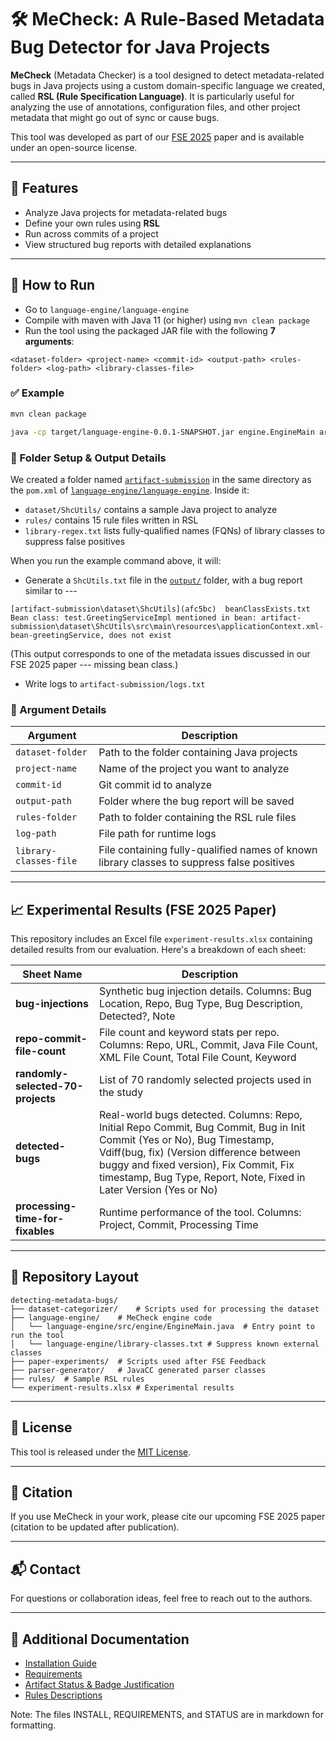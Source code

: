 # 🛠️ MeCheck: A Rule-Based Metadata Bug Detector for Java Projects

**MeCheck** (Metadata Checker) is a tool designed to detect metadata-related bugs in Java projects using a custom domain-specific language we created, called **RSL (Rule Specification Language)**. It is particularly useful for analyzing the use of annotations, configuration files, and other project metadata that might go out of sync or cause bugs.

This tool was developed as part of our [FSE 2025](https://arxiv.org/abs/2502.14463) paper and is available under an open-source license.

---

## 📌 Features

- Analyze Java projects for metadata-related bugs
- Define your own rules using **RSL**
- Run across commits of a project
- View structured bug reports with detailed explanations

---

## 🚀 How to Run

- Go to `language-engine/language-engine`
- Compile with maven with Java 11 (or higher) using `mvn clean package`
- Run the tool using the packaged JAR file with the following **7 arguments**:

```
<dataset-folder> <project-name> <commit-id> <output-path> <rules-folder> <log-path> <library-classes-file>
```

### ✅ Example

```bash
mvn clean package

java -cp target/language-engine-0.0.1-SNAPSHOT.jar engine.EngineMain artifact-submission/dataset ShcUtils afc5bc artifact-submission/output artifact-submission/rules artifact-submission/logs.txt artifact-submission/library-regex.txt
```

### 🧾 Folder Setup & Output Details

We created a folder named [`artifact-submission`](language-engine/language-engine/artifact-submission/) in the same directory as the `pom.xml` of [`language-engine/language-engine`](language-engine/language-engine/). Inside it:

- `dataset/ShcUtils/` contains a sample Java project to analyze  
- `rules/` contains 15 rule files written in RSL  
- `library-regex.txt` lists fully-qualified names (FQNs) of library classes to suppress false positives  

When you run the example command above, it will:

- Generate a `ShcUtils.txt` file in the [`output/`](language-engine/language-engine/artifact-submission/output/) folder, with a bug report similar to ---

```
[artifact-submission\dataset\ShcUtils](afc5bc)	beanClassExists.txt	Bean class: test.GreetingServiceImpl mentioned in bean: artifact-submission\dataset\ShcUtils\src\main\resources\applicationContext.xml-bean-greetingService, does not exist
```
(This output corresponds to one of the metadata issues discussed in our FSE 2025 paper --- missing bean class.)
- Write logs to `artifact-submission/logs.txt`

### 📂 Argument Details

| Argument | Description |
|----------|-------------|
| `dataset-folder` | Path to the folder containing Java projects |
| `project-name` | Name of the project you want to analyze |
| `commit-id` | Git commit id to analyze |
| `output-path` | Folder where the bug report will be saved |
| `rules-folder` | Path to folder containing the RSL rule files |
| `log-path` | File path for runtime logs |
| `library-classes-file` | File containing fully-qualified names of known library classes to suppress false positives |

---

## 📈 Experimental Results (FSE 2025 Paper)

This repository includes an Excel file `experiment-results.xlsx` containing detailed results from our evaluation. Here's a breakdown of each sheet:

| Sheet Name | Description |
|------------|-------------|
| **bug-injections** | Synthetic bug injection details. Columns: Bug Location, Repo, Bug Type, Bug Description, Detected?, Note |
| **repo-commit-file-count** | File count and keyword stats per repo. Columns: Repo, URL, Commit, Java File Count, XML File Count, Total File Count, Keyword |
| **randomly-selected-70-projects** | List of 70 randomly selected projects used in the study |
| **detected-bugs** | Real-world bugs detected. Columns: Repo, Initial Repo Commit, Bug Commit, Bug in Init Commit (Yes or No), Bug Timestamp, Vdiff(bug, fix) (Version difference between buggy and fixed version), Fix Commit, Fix timestamp, Bug Type, Report, Note, Fixed in Later Version (Yes or No) |
| **processing-time-for-fixables** | Runtime performance of the tool. Columns: Project, Commit, Processing Time |

---

## 📁 Repository Layout

```
detecting-metadata-bugs/
├── dataset-categorizer/	# Scripts used for processing the dataset
├── language-engine/	# MeCheck engine code
│   └── language-engine/src/engine/EngineMain.java	# Entry point to run the tool
│   └── language-engine/library-classes.txt	# Suppress known external classes
├── paper-experiments/	# Scripts used after FSE Feedback
├── parser-generator/	# JavaCC generated parser classes
├── rules/	# Sample RSL rules
└── experiment-results.xlsx	# Experimental results
```

---

## 📝 License

This tool is released under the [MIT License](/LICSENSE).

---

## 🤝 Citation

If you use MeCheck in your work, please cite our upcoming FSE 2025 paper (citation to be updated after publication).

---

## 📬 Contact

For questions or collaboration ideas, feel free to reach out to the authors.

---

## 📄 Additional Documentation

- [Installation Guide](/INSTALL.md)
- [Requirements](/REQUIREMENTS.md)
- [Artifact Status & Badge Justification](/STATUS.md)
- [Rules Descriptions](rules/README.md)

Note: The files INSTALL, REQUIREMENTS, and STATUS are in markdown for formatting.